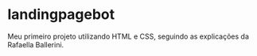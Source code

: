 # landingpagebot
Meu primeiro projeto utilizando HTML e CSS, seguindo as explicações da Rafaella Ballerini.
